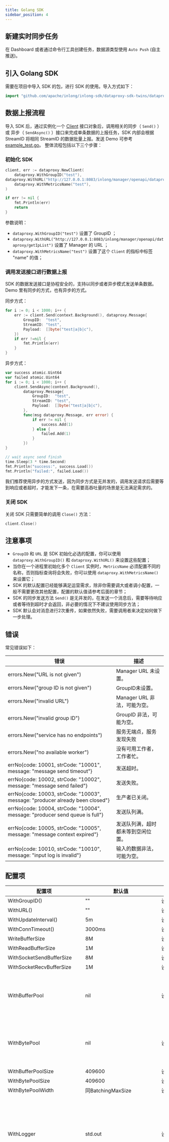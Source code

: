 ```yaml
---
title: Golang SDK
sidebar_position: 4
---
```


## 新建实时同步任务
在 Dashboard 或者通过命令行工具创建任务，数据源类型使用 `Auto Push` (自主推送)。

## 引入 Golang SDK
需要在项目中导入 SDK 的包，进行 SDK 的使用。导入方式如下：

```go
import "github.com/apache/inlong/inlong-sdk/dataproxy-sdk-twins/dataproxy-sdk-golang/dataproxy"
```


## 数据上报流程
导入 SDK 后，通过实例化一个 [Client](https://github.com/apache/inlong/tree/master/inlong-sdk/dataproxy-sdk-twins/dataproxy-sdk-golang/dataproxy/client.go) 接口对象后，调用相关的同步（ `Send()` ）或 异步（ `SendAsync()` ）接口来完成单条数据的上报任务，SDK 内部会根据 StreamID 将相同 StreamID 的数据批量上报。发送 Demo 可参考 [example_test.go](https://github.com/apache/inlong/tree/master/inlong-sdk/dataproxy-sdk-twins/dataproxy-sdk-golang/dataproxy/example_test.go)。
整体流程包括以下三个步骤：

### 初始化 SDK
```go
client, err := dataproxy.NewClient(
	dataproxy.WithGroupID("test"),		      	
dataproxy.WithURL("http://127.0.0.1:8083/inlong/manager/openapi/dataproxy/getIpList"),
	dataproxy.WithMetricsName("test"),
)

if err != nil {
	fmt.Println(err)
	return
}
```

参数说明：

- `dataproxy.WithGroupID("test")` 设置了 GroupID ；
- `dataproxy.WithURL("http://127.0.0.1:8083/inlong/manager/openapi/dataproxy/getIpList")` 设置了 Manager 的 URL ；
- `dataproxy.WithMetricsName("test")` 设置了这个 `Client` 的指标中标签 "name" 的值；

### 调用发送接口进行数据上报

SDK 的数据发送接口是协程安全的，支持以同步或者异步模式发送单条数据。Demo 里有同步的方式，也有异步的方式。

同步方式：

```go
for i := 0; i < 1000; i++ {
    err := client.Send(context.Background(), dataproxy.Message{
		GroupID:  "test",
		StreamID: "test",
		Payload:  []byte("test|a|b|c"),
	})
    if err !=nil {
        fmt.Println(err)
    }
}
```

异步方式：

```go
var success atomic.Uint64
var failed atomic.Uint64
for i := 0; i < 1000; i++ {
	client.SendAsync(context.Background(),
		dataproxy.Message{
			GroupID:  "test",
			StreamID: "test",
			Payload:  []byte("test|a|b|c"),
		},
		func(msg dataproxy.Message, err error) {
			if err != nil {
				success.Add(1)
			} else {
				failed.Add(1)
			}
		})
}

// wait async send finish
time.Sleep(3 * time.Second)
fmt.Println("success:", success.Load())
fmt.Println("failed:", failed.Load())
```

我们推荐使用异步的方式发送，因为同步方式是无并发的，调用发送请求后需要等到响应或者超时，才能发下一条，在需要高吞吐量的场景是无法满足需求的。

### 关闭 SDK 
关闭 SDK 只需要简单的调用 `Close()` 方法：

```go
client.Close()
```

## 注意事项
- `GroupID` 和 `URL` 是 SDK 初始化必选的配置，你可以使用 `dataproxy.WithGroupID()` 和 
  `dataproxy.WithURL()` 来设置这些配置；
- 当你在一个进程里初始化多个 `Client` 实例时，`MetricsName` 必须配置不同的名称，否则指标查询将会失败，你可以使用 `dataproxy.WithMetricsName()` 来设置它；
- SDK 的默认配置已经能够满足运营需求，除非你需要调大或者调小配置，一般不需要更改其他配置，配置的默认值请参考后面的章节；
- SDK 的同步发送方法 `Send()` 是无并发的，在发送一个消息后，需要等待响应或者等待到超时才会返回，非必要的情况下不建议使用同步方法；
- SDK 默认会对消息进行2次重传，如果依然失败，需要调用者来决定如何做下一步处理。

## 错误
常见错误如下：

| 错误                                                         | 描述                               |
| ------------------------------------------------------------ | ---------------------------------- |
| errors.New("URL is not given")                               | Manager URL  未设置。             |
| errors.New("group ID is not given")                          | GroupID未设置。                    |
| errors.New("invalid URL")                                    | Manager URL 非法，可能为空。      |
| errors.New("invalid group ID")                               | GroupID 非法，可能为空。           |
| errors.New("service has no endpoints")                       | 服务无端点，服务发现失败           |
| errors.New("no available worker")                            | 没有可用工作者，工作者忙。         |
| errNo{code: 10001, strCode: "10001", message: "message send timeout"} | 发送超时。                         |
| errNo{code: 10002, strCode: "10002", message: "message send failed"} | 发送失败。                         |
| errNo{code: 10003, strCode: "10003", message: "producer already been closed"} | 生产者已关闭。                     |
| errNo{code: 10004, strCode: "10004", message: "producer send queue is full"} | 发送队列满。                       |
| errNo{code: 10005, strCode: "10005", message: "message context expired"} | 发送队列满，超时都未等到空闲位置。 |
| errNo{code: 10010, strCode: "10010", message: "input log is invalid"} | 输入的数据非法，可能为空。         |

## 配置项

| 配置项                      | 默认值                       | 描述                                                         | 可选                                                         |
| --------------------------- | ---------------------------- | ------------------------------------------------------------ | ------------------------------------------------------------ |
| WithGroupID()               | ""                           | 设置GroupID                                                  | 否                                                           |
| WithURL()                   | ""                           | 设置 Manager 的URL                                           | 否                                                           |
| WithUpdateInterval()        | 5m                           | 设置服务发现的更新时间                                       | 是                                                           |
| WithConnTimeout()           | 3000ms                       | 设置连接超时                                                 | 是                                                           |
| WriteBufferSize             | 8M                           | 设置写缓冲区大小                                             | 是                                                           |
| WithReadBufferSize          | 1M                           | 设置读缓冲区大小                                             | 是                                                           |
| WithSocketSendBufferSize    | 8M                           | 设置网络发送缓冲区大小                                       | 是                                                           |
| WithSocketRecvBufferSize    | 1M                           | 设置网络接收缓冲区大小                                       | 是                                                           |
| WithBufferPool              | nil                          | 设置缓冲池                                                   | 是，如果应用有，建议共用                                     |
| WithBytePool                | nil                          | 设置内存池                                                   | 是，如果应用有，建议共用                                     |
| WithBufferPoolSize          | 409600                       | 设置缓冲池大小                                               | 是                                                           |
| WithBytePoolSize            | 409600                       | 设置内存池大小                                               | 是                                                           |
| WithBytePoolWidth           | 同BatchingMaxSize            | 设置内存池宽度                                               | 是                                                           |
| WithLogger                  | std.out                      | 设置调试日志                                                 | 是，不建议，默认的日志没有日志级别控制                       |
| WithMetricsName             | "dataproxy-go"               | 设置指标名                                                   | 是，如果一个应用实例化了多个 client ，必须配置不一样的指标名，否则指标获取会失败 |
| WithMetricsRegistry         | prometheus.DefaultRegisterer | 设置指标存储器                                               | 是                                                           |
| WithWorkerNum               | 8                            | 设置工作者数量                                               | 是                                                           |
| WithSendTimeout             | 30000ms                      | 设置发送超时                                                 | 是                                                           |
| WithMaxRetries              | 2                            | 设置量大重试次数                                             | 是                                                           |
| WithBatchingMaxPublishDelay | 20ms                         | 设置消息发送延迟，超过该时间，不能构成一个批次也会发送       | 是                                                           |
| WithBatchingMaxMessages     | 50                           | 设置批次消息条数，达到条数即批量发送                         | 是                                                           |
| WithBatchingMaxSize         | 40K                          | 设置批次大小，达到该大小即批量发送                           | 是                                                           |
| WithMaxPendingMessages      | 204800                       | 设置每个工作者队列大小                                       | 是                                                           |
| WithBlockIfQueueIsFull      | false                        | 设置队列满是否阻塞                                           | 是                                                           |
| WithAddColumns              | nil                          | 设置附加字段，DataProxy 支持在消息指定的位置增加字段，如 \_\_addcol1\_\_worldid=xxx 表示所有的消息的第一列都是 worldid，值为 xxx 的 | 是                                                           |

配置项请参考 [options.go](https://github.com/apache/inlong/tree/master/inlong-sdk/dataproxy-sdk-twins/dataproxy-sdk-golang/dataproxy/options.go)

## 指标

| 指标名                       | 类型      | 标签                              | 描述                             |
| ---------------------------- | --------- | --------------------------------- | -------------------------------- |
| data_proxy_error_count       | counter   | name：名称<br />code：错误码      | 统计发生的错误次数及错误码       |
| data_proxy_retry_count       | counter   | name：名称<br />worker：工作者 ID | 统计发生的重试次数及工作者 ID    |
| data_proxy_timeout_count     | counter   | name：名称<br />worker：工作者 ID | 统计发生的超时次数及工作者ID     |
| data_proxy_msg_count         | counter   | name：名称<br />code：错误码      | 统计处理的消息数量和处理结果     |
| data_proxy_update_conn_count | counter   | name：名称<br />code：错误码      | 统计发生的连接更新次数和错误码   |
| data_proxy_pending_msg_gauge | gauge     | name：名称<br />worker：工作者 ID | 统计排队中的消息数量及工作者  ID |
| data_proxy_batch_size        | histogram | name：名称<br />code：错误码      | 统计每个批次的大小和错误码       |
| data_proxy_batch_time        | histogram | name：名称<br />code：错误码      | 统计每个批次的延迟和错误码       |

指标请参考 [metrics.go](https://github.com/apache/inlong/tree/master/inlong-sdk/dataproxy-sdk-twins/dataproxy-sdk-golang/dataproxy/metrics.go)

错误码请参考 [worker.go](https://github.com/apache/inlong/tree/master/inlong-sdk/dataproxy-sdk-twins/dataproxy-sdk-golang/dataproxy/worker.go)
